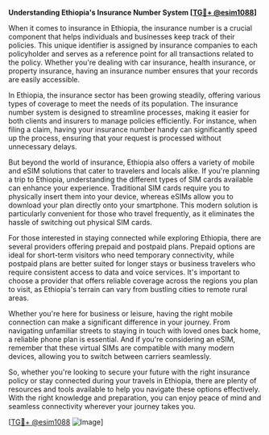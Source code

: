 **Understanding Ethiopia's Insurance Number System [[TG💪+ @esim1088](https://t.me/s/esim1088)]**

When it comes to insurance in Ethiopia, the insurance number is a crucial component that helps individuals and businesses keep track of their policies. This unique identifier is assigned by insurance companies to each policyholder and serves as a reference point for all transactions related to the policy. Whether you're dealing with car insurance, health insurance, or property insurance, having an insurance number ensures that your records are easily accessible.

In Ethiopia, the insurance sector has been growing steadily, offering various types of coverage to meet the needs of its population. The insurance number system is designed to streamline processes, making it easier for both clients and insurers to manage policies efficiently. For instance, when filing a claim, having your insurance number handy can significantly speed up the process, ensuring that your request is processed without unnecessary delays.

But beyond the world of insurance, Ethiopia also offers a variety of mobile and eSIM solutions that cater to travelers and locals alike. If you're planning a trip to Ethiopia, understanding the different types of SIM cards available can enhance your experience. Traditional SIM cards require you to physically insert them into your device, whereas eSIMs allow you to download your plan directly onto your smartphone. This modern solution is particularly convenient for those who travel frequently, as it eliminates the hassle of switching out physical SIM cards.

For those interested in staying connected while exploring Ethiopia, there are several providers offering prepaid and postpaid plans. Prepaid options are ideal for short-term visitors who need temporary connectivity, while postpaid plans are better suited for longer stays or business travelers who require consistent access to data and voice services. It's important to choose a provider that offers reliable coverage across the regions you plan to visit, as Ethiopia's terrain can vary from bustling cities to remote rural areas.

Whether you're here for business or leisure, having the right mobile connection can make a significant difference in your journey. From navigating unfamiliar streets to staying in touch with loved ones back home, a reliable phone plan is essential. And if you're considering an eSIM, remember that these virtual SIMs are compatible with many modern devices, allowing you to switch between carriers seamlessly.

So, whether you're looking to secure your future with the right insurance policy or stay connected during your travels in Ethiopia, there are plenty of resources and tools available to help you navigate these options effectively. With the right knowledge and preparation, you can enjoy peace of mind and seamless connectivity wherever your journey takes you.

[[TG💪+ @esim1088](https://t.me/s/esim1088) ![Image](https://i.postimg.cc/Y0z9fWf4/image.png)]